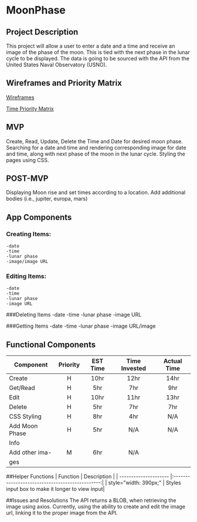 # MoonPhase

## Project Description
This project will allow a user to enter a date and a time and receive an image of the phase of the moon. This is tied with the next phase in the lunar cycle to be displayed. The data is going to be sourced with the API from the United States Naval Observatory (USNO).

## Wireframes and Priority Matrix
[Wireframes](http://res.cloudinary.com/jkarlin929/image/upload/v1515444341/wireframe_project2.jpg) 

[Time Priority Matrix](http://res.cloudinary.com/jkarlin929/image/upload/v1515444380/time_matrix_project2.jpg) 

## MVP
Create, Read, Update, Delete the Time and Date for desired moon phase.  Searching for a date and time and rendering corresponding image for date and time, along with next phase of the moon in the lunar cycle. Styling the pages using CSS.

## POST-MVP
Displaying Moon rise and set times according to a location. Add additional bodies (i.e., jupiter, europa, mars)

## App Components
### Creating Items:
    -date
    -time
    -lunar phase
    -image/image URL

### Editing Items:
    -date
    -time
    -lunar phase
    -image URL

###Deleting Items
    -date
    -time
    -lunar phase
    -image URL

###Getting Items
    -date
    -time
    -lunar phase
    -image URL/image


## Functional Components
| Component     | Priority      | EST Time  | Time Invested | Actual Time|
| ------------- |:-------------:| :--------:| :------------:|:----------:|
| Create        | H             |  10hr     |     12hr      |     14hr   |
| Get/Read      | H             |   5hr     |      7hr      |     9hr    |
| Edit          | H             |   10hr    |     11hr      |     13hr   |
| Delete        | H             |   5hr     |     7hr       |     7hr    |
| CSS Styling   | H             |   8hr     |     4hr       |     N/A    |
| Add Moon Phase| H             |   5hr     |     N/A       |     N/A    |
|    Info       |               |           |               |            |
| Add other ima-| M             |   6hr     |     N/A       |            |
|    ges        |               |           |               |            |

##Helper Functions
| Function              |   Description                                   |
| --------------------- |:-----------------------------------------------:|
| style="width: 390px;" | Styles input box to make it longer to view input|

##Issues and Resolutions
The API returns a BLOB, when retrieving the image using axios. Currently, using the ability to create and edit the image url, linking it to the proper image from the API.
